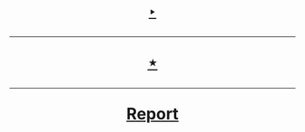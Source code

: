 <h1 align=center>
  <a href=https://smart-ide.web.app>
    ‣
  </a>
  <hr/>
  <a href=https://smart-ide.onrender.com>
    ⋆
  </a>
<hr/>
  <a href=https://ShivaShirsath.githun.io/smart-ide>
    Report
  </a>
</h1>
